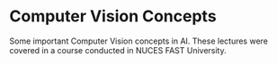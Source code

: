 # Computer Vision Concepts
Some important Computer Vision concepts in AI. These lectures were covered in a course conducted in NUCES FAST University.

